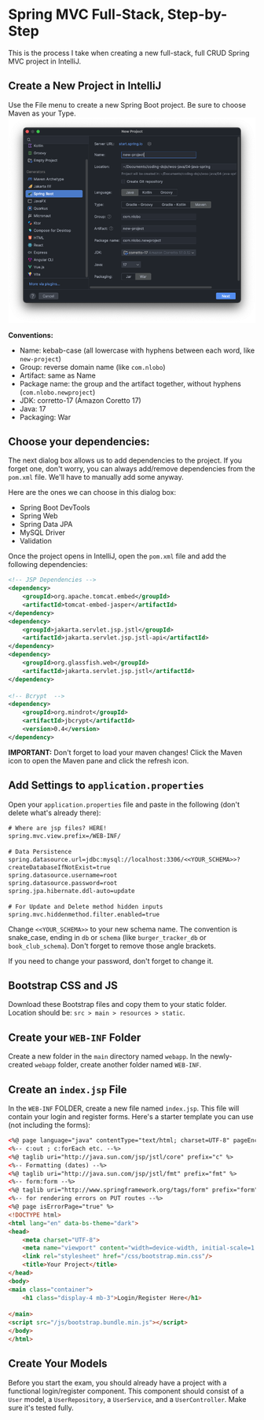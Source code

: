 # Spring MVC Full-Stack, Step-by-Step
This is the process I take when creating a new full-stack, full CRUD Spring MVC project in IntelliJ.

## Create a New Project in IntelliJ
Use the File menu to create a new Spring Boot project. Be sure to choose Maven as your Type.
![new-project](./assets/new-project.png)

**Conventions:**
- Name: kebab-case (all lowercase with hyphens between each word, like `new-project`)
- Group: reverse domain name (like `com.nlobo`)
- Artifact: same as Name
- Package name: the group and the artifact together, without hyphens (`com.nlobo.newproject`)
- JDK: corretto-17 (Amazon Coretto 17)
- Java: 17
- Packaging: War

## Choose your dependencies:
The next dialog box allows us to add dependencies to the project. If you forget one, don't worry, you can always add/remove dependencies from the `pom.xml` file. We'll have to manually add some anyway.

Here are the ones we can choose in this dialog box:
- Spring Boot DevTools
- Spring Web
- Spring Data JPA
- MySQL Driver
- Validation

Once the project opens in IntelliJ, open the `pom.xml` file and add the following dependencies:

```xml
<!-- JSP Dependencies -->
<dependency>
    <groupId>org.apache.tomcat.embed</groupId>
    <artifactId>tomcat-embed-jasper</artifactId>
</dependency>
<dependency>
    <groupId>jakarta.servlet.jsp.jstl</groupId>
    <artifactId>jakarta.servlet.jsp.jstl-api</artifactId>
</dependency>
<dependency>
    <groupId>org.glassfish.web</groupId>
    <artifactId>jakarta.servlet.jsp.jstl</artifactId>
</dependency>

<!-- Bcrypt  -->
<dependency>
    <groupId>org.mindrot</groupId>
    <artifactId>jbcrypt</artifactId>
    <version>0.4</version>
</dependency>
```

**IMPORTANT:** Don't forget to load your maven changes! Click the Maven icon to open the Maven pane and click the refresh icon.

## Add Settings to `application.properties`
Open your `application.properties` file and paste in the following (don't delete what's already there):

```
# Where are jsp files? HERE!
spring.mvc.view.prefix=/WEB-INF/

# Data Persistence
spring.datasource.url=jdbc:mysql://localhost:3306/<<YOUR_SCHEMA>>?createDatabaseIfNotExist=true
spring.datasource.username=root
spring.datasource.password=root
spring.jpa.hibernate.ddl-auto=update

# For Update and Delete method hidden inputs
spring.mvc.hiddenmethod.filter.enabled=true
```

Change `<<YOUR_SCHEMA>>` to your new schema name. The convention is snake_case, ending in `db` or `schema` (like `burger_tracker_db` or `book_club_schema`). Don't forget to remove those angle brackets.

If you need to change your password, don't forget to change it.

## Bootstrap CSS and JS
Download these Bootstrap files and copy them to your static folder. Location should be: `src > main > resources > static`.

## Create your `WEB-INF` Folder
Create a new folder in the `main` directory named `webapp`. In the newly-created `webapp` folder, create another folder named `WEB-INF`.

## Create an `index.jsp` File
In the `WEB-INF` FOLDER, create a new file named `index.jsp`. This file will contain your login and register forms. Here's a starter template you can use (not including the forms):

```html
<%@ page language="java" contentType="text/html; charset=UTF-8" pageEncoding="UTF-8" %>
<%-- c:out ; c:forEach etc. --%>
<%@ taglib uri="http://java.sun.com/jsp/jstl/core" prefix="c" %>
<%-- Formatting (dates) --%>
<%@ taglib uri="http://java.sun.com/jsp/jstl/fmt" prefix="fmt" %>
<%-- form:form --%>
<%@ taglib uri="http://www.springframework.org/tags/form" prefix="form" %>
<%-- for rendering errors on PUT routes --%>
<%@ page isErrorPage="true" %>
<!DOCTYPE html>
<html lang="en" data-bs-theme="dark">
<head>
    <meta charset="UTF-8">
    <meta name="viewport" content="width=device-width, initial-scale=1.0">
    <link rel="stylesheet" href="/css/bootstrap.min.css"/>
    <title>Your Project</title>
</head>
<body>
<main class="container">
    <h1 class="display-4 mb-3">Login/Register Here</h1>
    
</main>
<script src="/js/bootstrap.bundle.min.js"></script>
</body>
</html>
```

## Create Your Models
Before you start the exam, you should already have a project with a functional login/register component. This component should consist of a `User` model, a `UserRepository`, a `UserService`, and a `UserController`. Make sure it's tested fully.
